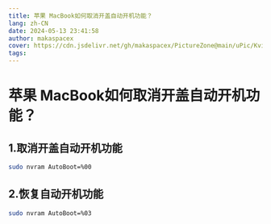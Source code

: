 ```yaml
---
title: 苹果 MacBook如何取消开盖自动开机功能？
lang: zh-CN
date: 2024-05-13 23:41:58
author: makaspacex
cover: https://cdn.jsdelivr.net/gh/makaspacex/PictureZone@main/uPic/Kvihfm.png
tags:
---
```


# 苹果 MacBook如何取消开盖自动开机功能？

## 1.取消开盖自动开机功能 
```bash
sudo nvram AutoBoot=%00
```

## 2.恢复自动开机功能
```bash
sudo nvram AutoBoot=%03
```

